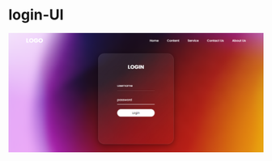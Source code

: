 # login-UI
![preview-img](https://github.com/harsh-varun/login-UI/blob/402adcc0142beb8e0fc491ecf5b2a02ed840ae9b/preview.png?raw=true)
